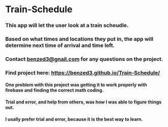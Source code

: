 # Train-Schedule

### This app will let the user look at a train scheudle.
### Based on what times and locations they put in, the app will determine next time of arrival and time left.
### Contact benzed3@gnail.com for any questions on the project.
### Find project here: https://benzed3.github.io/Train-Schedule/


#### One problem with this project was getting it to work properly with firebase and finding the correct math coding.
#### Trial and error, and help from others, was how I was able to figure things out.
#### I usally prefer trial and error, because it is the best way to learn.